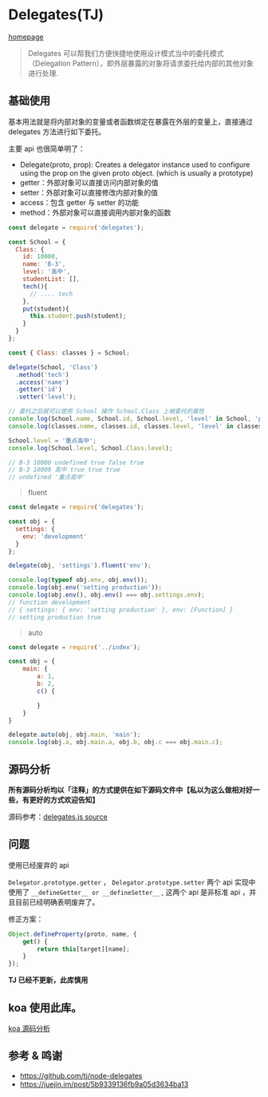 # Delegates(TJ)

[homepage](https://github.com/tj/node-delegates)

> Delegates 可以帮我们方便快捷地使用设计模式当中的委托模式（Delegation Pattern），即外层暴露的对象将请求委托给内部的其他对象进行处理.


## 基础使用

基本用法就是将内部对象的变量或者函数绑定在暴露在外层的变量上，直接通过 delegates 方法进行如下委托。

主要 api 也很简单明了：

- Delegate(proto, prop):
Creates a delegator instance used to configure using the prop on the given proto object. (which is usually a prototype)
- getter：外部对象可以直接访问内部对象的值
- setter：外部对象可以直接修改内部对象的值
- access：包含 getter 与 setter 的功能
- method：外部对象可以直接调用内部对象的函数

```js
const delegate = require('delegates');

const School = {
  Class: {
    id: 10000,
    name: 'B-3',
    level: '高中',
    studentList: [],
    tech(){
      // .... tech
    },
    put(student){
      this.student.push(student);
    }
  }
};

const { Class: classes } = School;

delegate(School, 'Class')
  .method('tech')
  .access('name')
  .getter('id')
  .setter('level');

// 委托之后就可以使用 School 操作 School.Class 上被委托的属性
console.log(School.name, School.id, School.level, 'level' in School, 'put' in School, 'tech' in School);
console.log(classes.name, classes.id, classes.level, 'level' in classes, 'put' in classes, 'tech' in classes);

School.level = '重点高中';
console.log(School.level, School.Class.level);

// B-3 10000 undefined true false true
// B-3 10000 高中 true true true
// undefined '重点高中'
```

> fluent
```js
const delegate = require('delegates');

const obj = {
  settings: {
    env: 'development'
  }
};

delegate(obj, 'settings').fluent('env');

console.log(typeof obj.env, obj.env());
console.log(obj.env('setting production'));
console.log(obj.env(), obj.env() === obj.settings.env);
// function development
// { settings: { env: 'setting production' }, env: [Function] }
// setting production true
```

> auto
```js
const delegate = require('../index');

const obj = {
    main: {
        a: 1,
        b: 2,
        c() {

        }
    }
}

delegate.auto(obj, obj.main, 'main');
console.log(obj.a, obj.main.a, obj.b, obj.c === obj.main.c);
```


## 源码分析

__所有源码分析均以「注释」的方式提供在如下源码文件中【私以为这么做相对好一些，有更好的方式欢迎告知】__

源码参考：[delegates.js source](./index.js)


## 问题

使用已经废弃的 api

`Delegator.prototype.getter` ， `Delegator.prototype.setter` 两个 api 实现中使用了 `__defineGetter__ or __defineSetter__` , 这两个 api 是非标准 api ，并且目前已经明确表明废弃了。

修正方案：

```js
Object.defineProperty(proto, name, {
    get() {
        return this[target][name];
    }
});
```

__TJ 已经不更新，此库慎用__

## koa 使用此库。

[koa 源码分析](../koa2/readme.md)

## 参考 & 鸣谢

- https://github.com/tj/node-delegates
- https://juejin.im/post/5b9339136fb9a05d3634ba13
